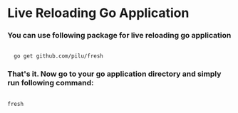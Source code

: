 # Live Reloading Go Application

### You can use following package for live reloading go application
<code>
  go get github.com/pilu/fresh
</code>

### That's it. Now go to your go application directory and simply run following command:
<code>
fresh
</code>
